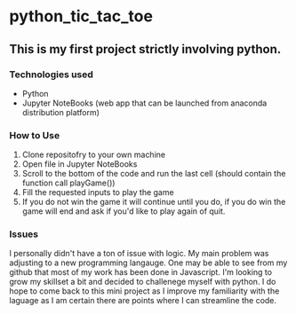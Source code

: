 # python_tic_tac_toe
## This is my first project strictly involving python. 

### Technologies used
  - Python
  - Jupyter NoteBooks (web app that can be launched from anaconda distribution platform)
### How to Use
  1) Clone repositofry to your own machine
  2) Open file in Jupyter NoteBooks
  3) Scroll to the bottom of the code and run the last cell (should contain the function call playGame())
  4) Fill the requested inputs to play the game 
  5) If you do not win the game it will continue until you do, if you do win the game will end and ask if you'd like to play again of quit. 
### Issues 
  I personally didn't have a ton of issue with logic. My main problem was adjusting to a new programming langauge. One may be able to see from my github that most     of my work has been done in Javascript. I'm looking to grow my skillset a bit and decided to challenege myself with python. 
  I do hope to come back to this mini project as I improve my familiarity with the laguage as I am certain there are points where I can streamline the code. 
